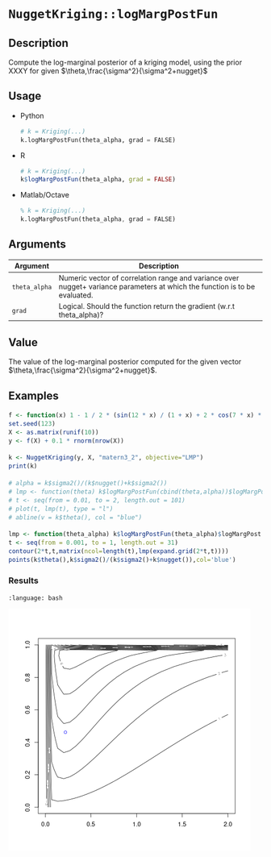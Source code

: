 # `NuggetKriging::logMargPostFun`

## Description

Compute the log-marginal posterior of a kriging model, using the prior XXXY for given $\theta,\frac{\sigma^2}{\sigma^2+nugget}$


## Usage

* Python
    ```python
    # k = Kriging(...)
    k.logMargPostFun(theta_alpha, grad = FALSE)
    ```
* R
    ```r
    # k = Kriging(...)
    k$logMargPostFun(theta_alpha, grad = FALSE)
    ```
* Matlab/Octave
    ```octave
    % k = Kriging(...)
    k.logMargPostFun(theta_alpha, grad = FALSE)
    ```


## Arguments

Argument      |Description
------------- |----------------
`theta_alpha`     |     Numeric vector of correlation range and variance over nugget+ variance parameters at which the function is to be evaluated.
`grad`     |     Logical. Should the function return the gradient (w.r.t theta_alpha)?


## Value

The value of the log-marginal posterior computed for the
 given vector $\theta,\frac{\sigma^2}{\sigma^2+nugget}$.


## Examples

```r
f <- function(x) 1 - 1 / 2 * (sin(12 * x) / (1 + x) + 2 * cos(7 * x) * x^5 + 0.7)
set.seed(123)
X <- as.matrix(runif(10))
y <- f(X) + 0.1 * rnorm(nrow(X))

k <- NuggetKriging(y, X, "matern3_2", objective="LMP")
print(k)

# alpha = k$sigma2()/(k$nugget()+k$sigma2())
# lmp <- function(theta) k$logMargPostFun(cbind(theta,alpha))$logMargPost
# t <- seq(from = 0.01, to = 2, length.out = 101)
# plot(t, lmp(t), type = "l")
# abline(v = k$theta(), col = "blue")

lmp <- function(theta_alpha) k$logMargPostFun(theta_alpha)$logMargPost
t <- seq(from = 0.001, to = 1, length.out = 31)
contour(2*t,t,matrix(ncol=length(t),lmp(expand.grid(2*t,t))))
points(k$theta(),k$sigma2()/(k$sigma2()+k$nugget()),col='blue')
```

### Results
```{literalinclude} ../examples/logMargPostFun.NuggetKriging.md.Rout
:language: bash
```
![](../examples/logMargPostFun.NuggetKriging.md.png)


